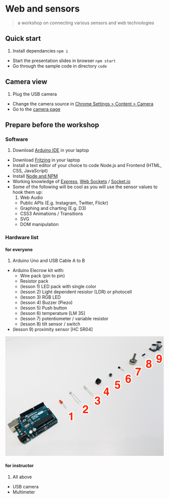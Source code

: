 # Web and sensors

> a workshop on connecting various sensors and web technologies

## Quick start

1. Install dependancies `npm i`
- Start the presentation slides in browser `npm start`
- Go through the sample code in directory `code`

## Camera view

1. Plug the USB camera
- Change the camera source in [Chrome Settings > Content > Camera](http://stackoverflow.com/a/14617402/496797)
- Go to the [camera page](http://localhost:8000/camera.html)

## Prepare before the workshop

### Software

1. Download [Arduino IDE](https://www.arduino.cc/en/Main/Software) in your laptop
- Download [Fritzing](http://fritzing.org/download/) in your laptop
- Install a text editor of your choice to code Node.js and Frontend (HTML, CSS, JavaScript)
- Install [Node and NPM](https://nodejs.org/en/)
- Working knowledge of [Express](http://expressjs.com/), [Web Sockets](https://developer.mozilla.org/en-US/docs/Web/API/WebSockets_API) / [Socket.io](http://socket.io/)
- Some of the following will be cool as you will use the sensor values to hook them up:
	1. Web Audio
	- Public APIs (E.g. Instagram, Twitter, Flickr)
	- Graphing and charting (E.g. D3)
	- CSS3 Animations / Transitions
	- SVG
	- DOM manipulation

### Hardware list

#### for everyone

1. Arduino Uno and USB Cable A to B
- Arduino Elecrow kit with:
	- Wire pack (pin to pin)
	- Resistor pack
	- (lesson 1) LED pack with single color
	- (lesson 2) Light dependent resistor (LDR) or photocell
	- (lesson 3) RGB LED
	- (lesson 4) Buzzer (Piezo)
	- (lesson 5) Push button
	- (lesson 6) temperature [LM 35]
	- (lesson 7) potentiometer / variable resistor
	- (lesson 8) tilt sensor / switch
- (lesson 9) proximity sensor [HC SR04]

![](img/lessons.jpg)

#### for instructor

1. All above
- USB camera
- Multimeter
